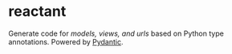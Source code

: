 # reactant

Generate code for *models, views, and urls* based on Python type annotations. Powered by [Pydantic](https://github.com/samuelcolvin/pydantic/).